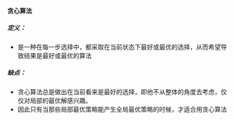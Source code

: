 #### 贪心算法

##### 定义：

- 是一种在每一步选择中，都采取在当前状态下最好或最优的选择，从而希望导致结果是最好或最优的算法

##### 缺点：

- 贪心算法总是做出在当前看来是最好的选择，即他不从整体的角度去考虑，仅仅对局部的最优解感兴趣。
- 因此只有当那些局部最优策略能产生全局最优策略的时候，才适合用贪心算法

















